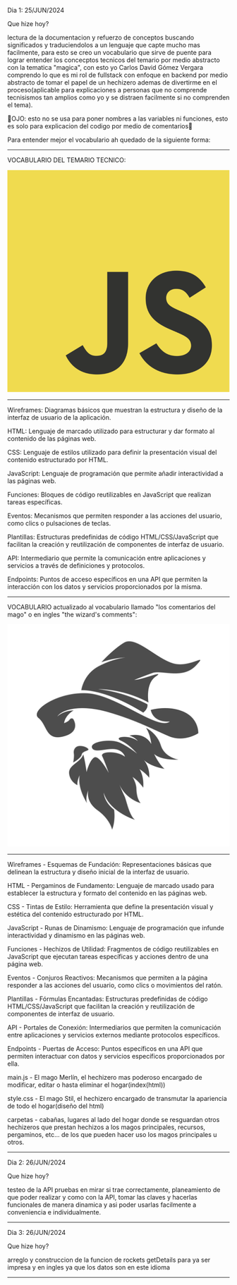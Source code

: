 Dia 1: 25/JUN/2024

Que hize hoy?

lectura de la documentacion y refuerzo de conceptos buscando significados y traduciendolos a un lenguaje que capte mucho mas facilmente, para esto se creo un vocabulario que sirve de puente para lograr entender los concecptos tecnicos del temario por medio abstracto con la tematica "magica", con esto yo Carlos David Gómez Vergara comprendo lo que es mi rol de fullstack con enfoque en backend por medio abstracto de tomar el papel de un hechizero ademas de divertirme en el proceso(aplicable para explicaciones a personas que no comprende tecnisismos tan amplios como yo y se distraen facilmente si no comprenden el tema).

🚨OJO: esto no se usa para poner nombres a las variables ni funciones, esto es solo para explicacion del codigo por medio de comentarios🚨


Para entender mejor el vocabulario ah quedado de la siguiente forma:

_________________________________________________________________________________________________________________________________________________________________________________________

VOCABULARIO DEL TEMARIO TECNICO:

![javascript](storage/img/JavaScript-logo.png)
_________________________________________________________________________________________________________________________________________________________________________________________


Wireframes: Diagramas básicos que muestran la estructura y diseño de la interfaz de usuario de la aplicación.

HTML: Lenguaje de marcado utilizado para estructurar y dar formato al contenido de las páginas web.

CSS: Lenguaje de estilos utilizado para definir la presentación visual del contenido estructurado por HTML.

JavaScript: Lenguaje de programación que permite añadir interactividad a las páginas web.

Funciones: Bloques de código reutilizables en JavaScript que realizan tareas específicas.

Eventos: Mecanismos que permiten responder a las acciones del usuario, como clics o pulsaciones de teclas.

Plantillas: Estructuras predefinidas de código HTML/CSS/JavaScript que facilitan la creación y reutilización de componentes de interfaz de usuario.

API: Intermediario que permite la comunicación entre aplicaciones y servicios a través de definiciones y protocolos.

Endpoints: Puntos de acceso específicos en una API que permiten la interacción con los datos y servicios proporcionados por la misma.


_________________________________________________________________________________________________________________________________________________________________________________________

VOCABULARIO actualizado al vocabulario llamado "los comentarios del mago" o en ingles "the wizard's comments":

![the wizard's comments](storage/img/wizard-logo-icon-design-vector.jpg)
_________________________________________________________________________________________________________________________________________________________________________________________

Wireframes - Esquemas de Fundación: Representaciones básicas que delinean la estructura y diseño inicial de la interfaz de usuario.

HTML - Pergaminos de Fundamento: Lenguaje de marcado usado para establecer la estructura y formato del contenido en las páginas web.

CSS - Tintas de Estilo: Herramienta que define la presentación visual y estética del contenido estructurado por HTML.

JavaScript - Runas de Dinamismo: Lenguaje de programación que infunde interactividad y dinamismo en las páginas web.

Funciones - Hechizos de Utilidad: Fragmentos de código reutilizables en JavaScript que ejecutan tareas específicas y acciones dentro de una página web.

Eventos - Conjuros Reactivos: Mecanismos que permiten a la página responder a las acciones del usuario, como clics o movimientos del ratón.

Plantillas - Fórmulas Encantadas: Estructuras predefinidas de código HTML/CSS/JavaScript que facilitan la creación y reutilización de componentes de interfaz de usuario.

API - Portales de Conexión: Intermediarios que permiten la comunicación entre aplicaciones y servicios externos mediante protocolos específicos.

Endpoints - Puertas de Acceso: Puntos específicos en una API que permiten interactuar con datos y servicios específicos proporcionados por ella.

main.js - El mago Merlín, el hechizero mas poderoso encargado de modificar, editar o hasta eliminar el hogar(index(html))

style.css - El mago Stil, el hechizero encargado de transmutar la apariencia de todo el hogar(diseño del html)

carpetas - cabañas, lugares al lado del hogar donde se resguardan otros hechizeros que prestan hechizos a los magos principales, recursos, pergaminos, etc... de los que pueden hacer uso los magos principales u otros.


_________________________________________________________________________________________________________________________________________________________________________________________

Dia 2: 26/JUN/2024

Que hize hoy?

testeo de la API pruebas en mirar si trae correctamente, planeamiento de que poder realizar y como con la API, tomar las claves y hacerlas funcionales de manera dinamica y asi poder
usarlas facilmente a conveniencia e individualmente.
_________________________________________________________________________________________________________________________________________________________________________________________

Dia 3: 26/JUN/2024

Que hize hoy?

arreglo y construccion de la funcion de rockets getDetails para ya ser impresa y en ingles ya que los datos son en este idioma
_________________________________________________________________________________________________________________________________________________________________________________________
